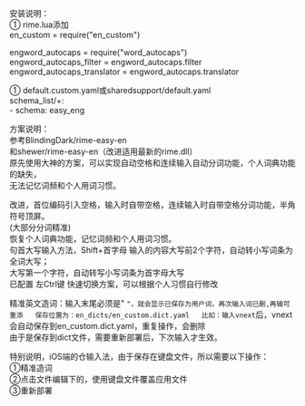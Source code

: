 安装说明：   
① rime.lua添加    
   en_custom = require("en_custom")   
   
   engword_autocaps = require("word_autocaps")  
   engword_autocaps_filter = engword_autocaps.filter  
   engword_autocaps_translator = engword_autocaps.translator    
  
① default.custom.yaml或sharedsupport/default.yaml    
   schema_list/+:    
     - schema: easy_eng    
 
方案说明：  
参考BlindingDark/rime-easy-en  
和shewer/rime-easy-en（改进适用最新的rime.dll）  
原先使用大神的方案，可以实现自动空格和连续输入自动分词功能，个人词典功能的缺失，  
无法记忆词频和个人用词习惯。  

改进，首位编码引入空格，输入时自带空格，连续输入时自带空格分词功能，半角符号顶屏。  
(大部分分词精准)  
恢复个人词典功能，记忆词频和个人用词习惯。  
句首大写输入方法，Shift+首字母
输入的内容大写前2个字符，自动转小写词条为全词大写；  
大写第一个字符，自动转写小写词条为首字母大写  
已配置  左Ctrl键 快速切换方案，可以根据个人习惯自行修改    

精准英文造词：输入末尾必须是" `"，就会显示已保存为用户词，再次输入词已删,再输可重添  
保存位置为：en_dicts/en_custom.dict.yaml  
比如：输入vnext`后，vnext会自动保存到en_custom.dict.yaml，重复操作，会删除  
由于是保存到dict文件，需要重新部署后，下次输入才生效。  

特别说明，iOS端的仓输入法，由于保存在键盘文件，所以需要以下操作：  
①精准造词  
②点击文件编辑下的，使用键盘文件覆盖应用文件  
③重新部署  